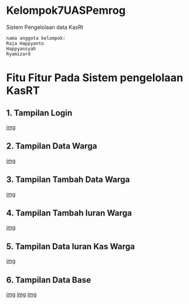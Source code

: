 # Kelompok7UASPemrog

Sistem Pengelolaan data KasRt

```
nama anggota kelompok:
Raja Happyanto
Happyansyah
Ryamizard
```
# Fitu Fitur Pada Sistem pengelolaan KasRT

## 1. Tampilan Login

[img](https://github.com/luffy-arc/Kelompok7UASPemrog/blob/main/1.png)

## 2. Tampilan Data Warga

[img](https://github.com/luffy-arc/Kelompok7UASPemrog/blob/main/2.png)

## 3. Tampilan Tambah Data Warga

[img](https://github.com/luffy-arc/Kelompok7UASPemrog/blob/main/3.png)

## 4. Tampilan Tambah Iuran Warga

[img](https://github.com/luffy-arc/Kelompok7UASPemrog/blob/main/4.png)

## 5. Tampilan Data Iuran Kas Warga

[img](https://github.com/luffy-arc/Kelompok7UASPemrog/blob/main/5.png)

## 6. Tampilan Data Base
[img](https://github.com/luffy-arc/Kelompok7UASPemrog/blob/main/Screenshot%202024-01-11%20122622.png)
[img](https://github.com/luffy-arc/Kelompok7UASPemrog/blob/main/Screenshot%202024-01-11%20122643.png)
[img](https://github.com/luffy-arc/Kelompok7UASPemrog/blob/main/Screenshot%202024-01-11%20122709.png)
